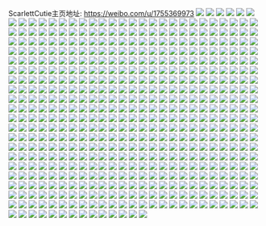 ScarlettCutie主页地址: https://weibo.com/u/1755369973 
![](https://wx4.sinaimg.cn/mw2000/68a0d1f5gy1h8tswapqd9j21f723g7wi.jpg) 
![](https://wx4.sinaimg.cn/mw2000/68a0d1f5gy1h8tsweglwfj21e125dx6p.jpg) 
![](https://wx4.sinaimg.cn/mw2000/68a0d1f5gy1h8s4f2o0dgj22c0340hdx.jpg) 
![](https://wx4.sinaimg.cn/mw2000/68a0d1f5gy1h8s4f6thtvj227p32d4qt.jpg) 
![](https://wx4.sinaimg.cn/mw2000/68a0d1f5gy1h8s4fcnmphj23402c07wi.jpg) 
![](https://wx4.sinaimg.cn/mw2000/68a0d1f5gy1h8s4f8ci3wj20wi1lmkij.jpg) 
![](https://wx4.sinaimg.cn/mw2000/68a0d1f5gy1h8s4festd4j23402c0npe.jpg) 
![](https://wx4.sinaimg.cn/mw2000/68a0d1f5gy1h8s4fbewj1j226g2ykx6q.jpg) 
![](https://wx4.sinaimg.cn/mw2000/68a0d1f5gy1h8s4fhodqxj21sc2ds7wi.jpg) 
![](https://wx4.sinaimg.cn/mw2000/68a0d1f5gy1h8s4fkcamgj21sc2ds4qq.jpg) 
![](https://wx4.sinaimg.cn/mw2000/68a0d1f5gy1h8s4euzj6nj21sc2ds1ky.jpg) 
![](https://wx4.sinaimg.cn/mw2000/68a0d1f5gy1h8pxqlgy6wj22c0340x6r.jpg) 
![](https://wx4.sinaimg.cn/mw2000/68a0d1f5gy1h8pxqjezy0j22c0340qv7.jpg) 
![](https://wx4.sinaimg.cn/mw2000/68a0d1f5gy1h8mepfwpytj23402c04qq.jpg) 
![](https://wx4.sinaimg.cn/mw2000/68a0d1f5gy1h8mephg1xyj23402c0u0x.jpg) 
![](https://wx4.sinaimg.cn/mw2000/68a0d1f5gy1h8mepj44blj23402c0u0x.jpg) 
![](https://wx4.sinaimg.cn/mw2000/68a0d1f5gy1h8meplf7v9j23402c0npd.jpg) 
![](https://wx4.sinaimg.cn/mw2000/68a0d1f5gy1h8mepnby7qj23402c0b29.jpg) 
![](https://wx4.sinaimg.cn/mw2000/68a0d1f5gy1h8mepduo68j22c0340kjl.jpg) 
![](https://wx4.sinaimg.cn/mw2000/68a0d1f5gy1h8k43tv0w7j22c0340hdw.jpg) 
![](https://wx4.sinaimg.cn/mw2000/68a0d1f5gy1h8k43vy4oxj226q2poqv6.jpg) 
![](https://wx4.sinaimg.cn/mw2000/68a0d1f5gy1h8k440bhfyj22842yunpf.jpg) 
![](https://wx4.sinaimg.cn/mw2000/68a0d1f5gy1h8k442i7k2j22c0340e83.jpg) 
![](https://wx4.sinaimg.cn/mw2000/68a0d1f5gy1h8k444ey6fj22c0340kjn.jpg) 
![](https://wx4.sinaimg.cn/mw2000/68a0d1f5gy1h8k44a15uuj23402c0hdu.jpg) 
![](https://wx4.sinaimg.cn/mw2000/68a0d1f5gy1h8k43psaf7j21sc2dsx6q.jpg) 
![](https://wx4.sinaimg.cn/mw2000/68a0d1f5gy1h8k44deegvj21sc2dskjn.jpg) 
![](https://wx4.sinaimg.cn/mw2000/68a0d1f5gy1h8k44851pzj225i2vd4qr.jpg) 
![](https://wx4.sinaimg.cn/mw2000/68a0d1f5gy1h88839g4ooj22c0340qv6.jpg) 
![](https://wx4.sinaimg.cn/mw2000/68a0d1f5gy1h8883bog1nj22c03404qr.jpg) 
![](https://wx4.sinaimg.cn/mw2000/68a0d1f5gy1h8883e24z0j23402c0kjn.jpg) 
![](https://wx4.sinaimg.cn/mw2000/68a0d1f5gy1h8883flkr1j23402c0b2a.jpg) 
![](https://wx4.sinaimg.cn/mw2000/68a0d1f5gy1h88837i4flj22c03404qq.jpg) 
![](https://wx4.sinaimg.cn/mw2000/68a0d1f5gy1h8883hkxgyj23402c0npf.jpg) 
![](https://wx4.sinaimg.cn/mw2000/68a0d1f5gy1h8883j7khkj23402c0qv6.jpg) 
![](https://wx4.sinaimg.cn/mw2000/68a0d1f5gy1h8883l5j4wj23402c04qr.jpg) 
![](https://wx4.sinaimg.cn/mw2000/68a0d1f5gy1h8883nmlwvj23402c01kz.jpg) 
![](https://wx4.sinaimg.cn/mw2000/68a0d1f5gy1h87a964virj21hc0u0dpc.jpg) 
![](https://wx4.sinaimg.cn/mw2000/68a0d1f5gy1h83tym0fe9j229s31inpf.jpg) 
![](https://wx4.sinaimg.cn/mw2000/68a0d1f5gy1h83tyutminj228e2zwx6r.jpg) 
![](https://wx4.sinaimg.cn/mw2000/68a0d1f5gy1h83tz40amcj227m2y5hdv.jpg) 
![](https://wx4.sinaimg.cn/mw2000/68a0d1f5gy1h83tyoy72uj21sc2dskjm.jpg) 
![](https://wx4.sinaimg.cn/mw2000/68a0d1f5gy1h83tyrjmj2j21sc2ds7wi.jpg) 
![](https://wx4.sinaimg.cn/mw2000/68a0d1f5gy1h83tz52wikj23402c0b29.jpg) 
![](https://wx4.sinaimg.cn/mw2000/68a0d1f5gy1h83tz1e72bj21xa2ynhdv.jpg) 
![](https://wx4.sinaimg.cn/mw2000/68a0d1f5gy1h83tyypu8wj21xs2xe7wj.jpg) 
![](https://wx4.sinaimg.cn/mw2000/68a0d1f5gy1h83tzkog6nj22c0340b2b.jpg) 
![](https://wx4.sinaimg.cn/mw2000/68a0d1f5gy1h82s1zjjpij221r32o7wi.jpg) 
![](https://wx4.sinaimg.cn/mw2000/68a0d1f5gy1h82s230337j22c0340u0z.jpg) 
![](https://wx4.sinaimg.cn/mw2000/68a0d1f5gy1h82s1ux8ccj22c03591l0.jpg) 
![](https://wx4.sinaimg.cn/mw2000/68a0d1f5gy1h82s24qws6j22c0340kjn.jpg) 
![](https://wx4.sinaimg.cn/mw2000/68a0d1f5gy1h82s1qbwpwj21iq27y7wh.jpg) 
![](https://wx4.sinaimg.cn/mw2000/68a0d1f5gy1h82s1mn1daj22c03407wi.jpg) 
![](https://wx4.sinaimg.cn/mw2000/68a0d1f5gy1h82s1wiw7jj23402c0qv6.jpg) 
![](https://wx4.sinaimg.cn/mw2000/68a0d1f5gy1h82s1obgunj23402c0e83.jpg) 
![](https://wx4.sinaimg.cn/mw2000/68a0d1f5gy1h82s1lay0mj23402c04qr.jpg) 
![](https://wx4.sinaimg.cn/mw2000/68a0d1f5gy1h7wyxcpjx9j227i2ywb2b.jpg) 
![](https://wx4.sinaimg.cn/mw2000/68a0d1f5gy1h7wyx22zeuj227i2yw7wj.jpg) 
![](https://wx4.sinaimg.cn/mw2000/68a0d1f5gy1h7wyx9u37yj22c0340qv8.jpg) 
![](https://wx4.sinaimg.cn/mw2000/68a0d1f5gy1h7wyx5jxakj22c0340npf.jpg) 
![](https://wx4.sinaimg.cn/mw2000/68a0d1f5gy1h7q1muyfd3j22c0340qv7.jpg) 
![](https://wx4.sinaimg.cn/mw2000/68a0d1f5gy1h7q1myh4orj229j29jqv6.jpg) 
![](https://wx4.sinaimg.cn/mw2000/68a0d1f5gy1h7q1mzyrkmj229j29j7wj.jpg) 
![](https://wx4.sinaimg.cn/mw2000/68a0d1f5gy1h7q1mw2ludj229j29j4qq.jpg) 
![](https://wx4.sinaimg.cn/mw2000/68a0d1f5gy1h7q1mx46c5j229j29j4qq.jpg) 
![](https://wx4.sinaimg.cn/mw2000/68a0d1f5gy1h7q1mtic98j23402c0e82.jpg) 
![](https://wx4.sinaimg.cn/mw2000/68a0d1f5gy1h7mdz8958dj229c30ge83.jpg) 
![](https://wx4.sinaimg.cn/mw2000/68a0d1f5gy1h7mdz3pk6xj22c03401kz.jpg) 
![](https://wx4.sinaimg.cn/mw2000/68a0d1f5gy1h7mdz5s5o6j22c0340hdu.jpg) 
![](https://wx4.sinaimg.cn/mw2000/68a0d1f5gy1h7mdyzqeecj21sc2dsb2c.jpg) 
![](https://wx4.sinaimg.cn/mw2000/68a0d1f5gy1h7mdz2g6wzj21sc2dsb2a.jpg) 
![](https://wx4.sinaimg.cn/mw2000/68a0d1f5gy1h7mdyu0yaej227u2ygkjm.jpg) 
![](https://wx4.sinaimg.cn/mw2000/68a0d1f5gy1h7gf6p5pnoj20wi0cggm3.jpg) 
![](https://wx4.sinaimg.cn/mw2000/68a0d1f5gy1h7earvo8ouj23402c01l0.jpg) 
![](https://wx4.sinaimg.cn/mw2000/68a0d1f5gy1h7earxh4cej22c03401kz.jpg) 
![](https://wx4.sinaimg.cn/mw2000/68a0d1f5gy1h7earzte0nj21sc2ds4qr.jpg) 
![](https://wx4.sinaimg.cn/mw2000/68a0d1f5gy1h7eas21vm1j21sc2dskjm.jpg) 
![](https://wx4.sinaimg.cn/mw2000/68a0d1f5gy1h7eas33g2uj23402c0kjl.jpg) 
![](https://wx4.sinaimg.cn/mw2000/68a0d1f5gy1h7eartn4w4j21sc2ds7wi.jpg) 
![](https://wx4.sinaimg.cn/mw2000/68a0d1f5gy1h76zraftgjj22c0340u0y.jpg) 
![](https://wx4.sinaimg.cn/mw2000/68a0d1f5gy1h76zr0rz0uj22c03404qp.jpg) 
![](https://wx4.sinaimg.cn/mw2000/68a0d1f5gy1h76zr7mvo6j22bq33nqv7.jpg) 
![](https://wx4.sinaimg.cn/mw2000/68a0d1f5gy1h76zr46s3qj22bq33nnpf.jpg) 
![](https://wx4.sinaimg.cn/mw2000/68a0d1f5gy1h76zrbp69gj22c0340b2a.jpg) 
![](https://wx4.sinaimg.cn/mw2000/68a0d1f5gy1h76zqztv7zj22b232p7wj.jpg) 
![](https://wx4.sinaimg.cn/mw2000/68a0d1f5gy1h76zqwk6r8j22c03407ez.jpg) 
![](https://wx4.sinaimg.cn/mw2000/68a0d1f5gy1h76zrg0usaj23402c07wh.jpg) 
![](https://wx4.sinaimg.cn/mw2000/68a0d1f5gy1h76zrf2zc7j22c03404qs.jpg) 
![](https://wx4.sinaimg.cn/mw2000/68a0d1f5gy1h71526rgxkj20u00u0jt3.jpg) 
![](https://wx4.sinaimg.cn/mw2000/68a0d1f5gy1h6x2p7ql9sj22c0340npd.jpg) 
![](https://wx4.sinaimg.cn/mw2000/68a0d1f5gy1h6x2pcn402j22c03404qp.jpg) 
![](https://wx4.sinaimg.cn/mw2000/68a0d1f5gy1h6x2p6kgcqj22c0340kjn.jpg) 
![](https://wx4.sinaimg.cn/mw2000/68a0d1f5gy1h6x2pi80pkj23402c0x6r.jpg) 
![](https://wx4.sinaimg.cn/mw2000/68a0d1f5gy1h6x2pf8dh4j22662w84qq.jpg) 
![](https://wx4.sinaimg.cn/mw2000/68a0d1f5gy1h6x2pbhnooj23402c0hdw.jpg) 
![](https://wx4.sinaimg.cn/mw2000/68a0d1f5gy1h6x2p49kbnj22c0340b2b.jpg) 
![](https://wx4.sinaimg.cn/mw2000/68a0d1f5gy1h6x2pl3opdj23402c0x6q.jpg) 
![](https://wx4.sinaimg.cn/mw2000/68a0d1f5gy1h6x2pjdk48j22292r0qv5.jpg) 
![](https://wx4.sinaimg.cn/mw2000/68a0d1f5gy1h6vtwpj0ejj22c0340x6r.jpg) 
![](https://wx4.sinaimg.cn/mw2000/68a0d1f5gy1h6vtws19hyj23402c07wh.jpg) 
![](https://wx4.sinaimg.cn/mw2000/68a0d1f5gy1h6vtx2hki4j23402c0x6q.jpg) 
![](https://wx4.sinaimg.cn/mw2000/68a0d1f5gy1h6vtwxdh50j22c0340u0y.jpg) 
![](https://wx4.sinaimg.cn/mw2000/68a0d1f5gy1h6vtwuu8tpj22c034p7wj.jpg) 
![](https://wx4.sinaimg.cn/mw2000/68a0d1f5gy1h6vtwzwtcvj22c03401kz.jpg) 
![](https://wx4.sinaimg.cn/mw2000/68a0d1f5gy1h6vtwqzlz6j22c03404qp.jpg) 
![](https://wx4.sinaimg.cn/mw2000/68a0d1f5gy1h6vtx3vozuj23402c0hdu.jpg) 
![](https://wx4.sinaimg.cn/mw2000/68a0d1f5gy1h6vtx0uvmoj23402c0dyn.jpg) 
![](https://wx4.sinaimg.cn/mw2000/68a0d1f5gy1h6vknhju64j21hc0u0myp.jpg) 
![](https://wx4.sinaimg.cn/mw2000/68a0d1f5gy1h6vknhtjzdj21hc0u0qbj.jpg) 
![](https://wx4.sinaimg.cn/mw2000/68a0d1f5gy1h6tmh8l4z9j22c0340u0y.jpg) 
![](https://wx4.sinaimg.cn/mw2000/68a0d1f5gy1h6tmhctwjzj22c0340doi.jpg) 
![](https://wx4.sinaimg.cn/mw2000/68a0d1f5gy1h6tmharyn6j226c2yub2a.jpg) 
![](https://wx4.sinaimg.cn/mw2000/68a0d1f5gy1h6tmh5dzymj22c0340qv6.jpg) 
![](https://wx4.sinaimg.cn/mw2000/68a0d1f5gy1h6tmgzxlrwj23402c0b2b.jpg) 
![](https://wx4.sinaimg.cn/mw2000/68a0d1f5gy1h6tmh386rtj22c0340qv6.jpg) 
![](https://wx4.sinaimg.cn/mw2000/68a0d1f5gy1h6tmhdzykjj22c0340b29.jpg) 
![](https://wx4.sinaimg.cn/mw2000/68a0d1f5gy1h6tmhfk1zbj22c03404qq.jpg) 
![](https://wx4.sinaimg.cn/mw2000/68a0d1f5gy1h6tmk0mpbgj23402c0b2b.jpg) 
![](https://wx4.sinaimg.cn/mw2000/68a0d1f5gy1h6j9ms2y4ij20ku112jur.jpg) 
![](https://wx4.sinaimg.cn/mw2000/68a0d1f5gy1h6fg5h0cvkj20tu13uqa1.jpg) 
![](https://wx4.sinaimg.cn/mw2000/68a0d1f5gy1h6bljgw72zj20u00u040b.jpg) 
![](https://wx4.sinaimg.cn/mw2000/68a0d1f5gy1h6b202do4sj22793077wk.jpg) 
![](https://wx4.sinaimg.cn/mw2000/68a0d1f5gy1h6b2091ykyj228u2vmhdr.jpg) 
![](https://wx4.sinaimg.cn/mw2000/68a0d1f5gy1h6b20em604j2277315wqa.jpg) 
![](https://wx4.sinaimg.cn/mw2000/68a0d1f5gy1h6b1zw0arlj22c0340qv7.jpg) 
![](https://wx4.sinaimg.cn/mw2000/68a0d1f5gy1h6ap3uxf00j22c0340e83.jpg) 
![](https://wx4.sinaimg.cn/mw2000/68a0d1f5gy1h6ap475uw0j22c0340k4u.jpg) 
![](https://wx4.sinaimg.cn/mw2000/68a0d1f5gy1h6ap3pd6czj23402c0npf.jpg) 
![](https://wx4.sinaimg.cn/mw2000/68a0d1f5gy1h6ap3rlk1vj22af340e82.jpg) 
![](https://wx4.sinaimg.cn/mw2000/68a0d1f5gy1h6ap42h6fpj22c034046t.jpg) 
![](https://wx4.sinaimg.cn/mw2000/68a0d1f5gy1h6ap3lydz7j21ei11w1jh.jpg) 
![](https://wx4.sinaimg.cn/mw2000/68a0d1f5gy1h6ap44c5fcj21sc2dsaip.jpg) 
![](https://wx4.sinaimg.cn/mw2000/68a0d1f5gy1h6ap3yrthkj22c0340nnp.jpg) 
![](https://wx4.sinaimg.cn/mw2000/68a0d1f5gy1h6ap3kqza5j23402c0npe.jpg) 
![](https://wx4.sinaimg.cn/mw2000/68a0d1f5gy1h66gehj9w1j21hc0u046a.jpg) 
![](https://wx4.sinaimg.cn/mw2000/68a0d1f5gy1h65wvvov9lj22c03401kz.jpg) 
![](https://wx4.sinaimg.cn/mw2000/68a0d1f5gy1h631rymvl9j22452tiu0y.jpg) 
![](https://wx4.sinaimg.cn/mw2000/68a0d1f5gy1h631s2s4e1j224c2uzx6q.jpg) 
![](https://wx4.sinaimg.cn/mw2000/68a0d1f5gy1h631s54nmpj21sc2dsqv6.jpg) 
![](https://wx4.sinaimg.cn/mw2000/68a0d1f5gy1h631s8mhuvj22c0340npd.jpg) 
![](https://wx4.sinaimg.cn/mw2000/68a0d1f5gy1h631sbl3prj21yd2mkame.jpg) 
![](https://wx4.sinaimg.cn/mw2000/68a0d1f5gy1h631s6s2u9j23402c0b2b.jpg) 
![](https://wx4.sinaimg.cn/mw2000/68a0d1f5gy1h631s0hq4pj21hc0u07lj.jpg) 
![](https://wx4.sinaimg.cn/mw2000/68a0d1f5gy1h631rzkf1lj21hc0u0tjz.jpg) 
![](https://wx4.sinaimg.cn/mw2000/68a0d1f5gy1h631uedbg7j213u0tudhf.jpg) 
![](https://wx4.sinaimg.cn/mw2000/68a0d1f5gy1h605bb2kimj20u00qtgs8.jpg) 
![](https://wx4.sinaimg.cn/mw2000/68a0d1f5gy1h5yecw5jhhj22c0340npd.jpg) 
![](https://wx4.sinaimg.cn/mw2000/68a0d1f5gy1h5uuhmr98mj21sc2ds13j.jpg) 
![](https://wx4.sinaimg.cn/mw2000/68a0d1f5gy1h5uuhol81jj223w2uj1ky.jpg) 
![](https://wx4.sinaimg.cn/mw2000/68a0d1f5gy1h5uuhs952fj22c0340dwq.jpg) 
![](https://wx4.sinaimg.cn/mw2000/68a0d1f5gy1h5uuhj6peuj228z2v4qv7.jpg) 
![](https://wx4.sinaimg.cn/mw2000/68a0d1f5gy1h5uuhv2n07j22c03404qr.jpg) 
![](https://wx4.sinaimg.cn/mw2000/68a0d1f5gy1h5uuhx8z99j22c03404qq.jpg) 
![](https://wx4.sinaimg.cn/mw2000/68a0d1f5gy1h5uuxfo68tj22c03407wi.jpg) 
![](https://wx4.sinaimg.cn/mw2000/68a0d1f5gy1h5uuxqa39wj23402c0hdv.jpg) 
![](https://wx4.sinaimg.cn/mw2000/68a0d1f5gy1h5uuxinxkbj22c03401ky.jpg) 
![](https://wx4.sinaimg.cn/mw2000/68a0d1f5gy1h5tsrhxd3dj23402c0kjm.jpg) 
![](https://wx4.sinaimg.cn/mw2000/68a0d1f5gy1h5tsr4pyd8j21b61xm0xy.jpg) 
![](https://wx4.sinaimg.cn/mw2000/68a0d1f5gy1h5tsr604m2j21f020fu07.jpg) 
![](https://wx4.sinaimg.cn/mw2000/68a0d1f5gy1h5tsrfrcv2j21sc2dsajd.jpg) 
![](https://wx4.sinaimg.cn/mw2000/68a0d1f5gy1h5tsr8fiyqj22c0340x6q.jpg) 
![](https://wx4.sinaimg.cn/mw2000/68a0d1f5gy1h5tsrcsmylj21sc2dsb2a.jpg) 
![](https://wx4.sinaimg.cn/mw2000/68a0d1f5gy1h5sk1o1wv4j21hc0u0tgi.jpg) 
![](https://wx4.sinaimg.cn/mw2000/68a0d1f5gy1h5sk1nmqctj21pc0yie6g.jpg) 
![](https://wx4.sinaimg.cn/mw2000/68a0d1f5gy1h5qan6edkyj23402c0hdt.jpg) 
![](https://wx4.sinaimg.cn/mw2000/68a0d1f5gy1h5qan7npcdj22c0340ni7.jpg) 
![](https://wx4.sinaimg.cn/mw2000/68a0d1f5gy1h5qan8fy0oj20u01hcnjn.jpg) 
![](https://wx4.sinaimg.cn/mw2000/68a0d1f5gy1h5qan9fncjj23402c01ky.jpg) 
![](https://wx4.sinaimg.cn/mw2000/68a0d1f5gy1h5qan4wmsaj22c03401l0.jpg) 
![](https://wx4.sinaimg.cn/mw2000/68a0d1f5gy1h5qan9yso4j20p60ontfo.jpg) 
![](https://wx4.sinaimg.cn/mw2000/68a0d1f5gy1h5puf6nrd6j21hc0u00y6.jpg) 
![](https://wx4.sinaimg.cn/mw2000/68a0d1f5gy1h5p6bw4gwsj21hc0u0dol.jpg) 
![](https://wx4.sinaimg.cn/mw2000/68a0d1f5gy1h5epay8by1j23402c0x6q.jpg) 
![](https://wx4.sinaimg.cn/mw2000/68a0d1f5gy1h5epag433cj22c03404qt.jpg) 
![](https://wx4.sinaimg.cn/mw2000/68a0d1f5gy1h5epak71taj22c0340qv8.jpg) 
![](https://wx4.sinaimg.cn/mw2000/68a0d1f5gy1h5epan5wtdj21up2gze82.jpg) 
![](https://wx4.sinaimg.cn/mw2000/68a0d1f5gy1h5epaaftfcj223l2ss4qt.jpg) 
![](https://wx4.sinaimg.cn/mw2000/68a0d1f5gy1h5epb0yu72j23402c0e82.jpg) 
![](https://wx4.sinaimg.cn/mw2000/68a0d1f5gy1h5epavykkaj23402c07wi.jpg) 
![](https://wx4.sinaimg.cn/mw2000/68a0d1f5gy1h5epaq7p5zj22862ywnpf.jpg) 
![](https://wx4.sinaimg.cn/mw2000/68a0d1f5gy1h5epau6f4zj22c0340x6r.jpg) 
![](https://wx4.sinaimg.cn/mw2000/68a0d1f5gy1h4qkl4j7sjj22c02ub7wk.jpg) 
![](https://wx4.sinaimg.cn/mw2000/68a0d1f5gy1h4qkl840p0j23402c0b2c.jpg) 
![](https://wx4.sinaimg.cn/mw2000/68a0d1f5gy1h4qkl0k3h6j22c0340u0y.jpg) 
![](https://wx4.sinaimg.cn/mw2000/68a0d1f5gy1h4qkl9xrguj22c0340kjn.jpg) 
![](https://wx4.sinaimg.cn/mw2000/68a0d1f5gy1h4qklbisnuj23402c0hdt.jpg) 
![](https://wx4.sinaimg.cn/mw2000/68a0d1f5gy1h4qklj5blij22c03401kz.jpg) 
![](https://wx4.sinaimg.cn/mw2000/68a0d1f5gy1h4qkkwpljhj222g2ry1l0.jpg) 
![](https://wx4.sinaimg.cn/mw2000/68a0d1f5gy1h4qklet8elj22c0340kjn.jpg) 
![](https://wx4.sinaimg.cn/mw2000/68a0d1f5gy1h4qklh5b96j227k2vtu0z.jpg) 
![](https://wx4.sinaimg.cn/mw2000/68a0d1f5gy1h4h89tven6j23402c07wh.jpg) 
![](https://wx4.sinaimg.cn/mw2000/68a0d1f5gy1h4h89vsj1yj22c03407wh.jpg) 
![](https://wx4.sinaimg.cn/mw2000/68a0d1f5gy1h4h89sjrvdj23402c07wh.jpg) 
![](https://wx4.sinaimg.cn/mw2000/68a0d1f5gy1h4h8ao55qrj21w02iou0x.jpg) 
![](https://wx4.sinaimg.cn/mw2000/68a0d1f5gy1h4h8asr9f7j21q92adb29.jpg) 
![](https://wx4.sinaimg.cn/mw2000/68a0d1f5gy1h4h8amzrm2j21w02ionpd.jpg) 
![](https://wx4.sinaimg.cn/mw2000/68a0d1f5gy1h4h8apudurj21pi2aokjl.jpg) 
![](https://wx4.sinaimg.cn/mw2000/68a0d1f5gy1h4h8au7ox1j22c0340npd.jpg) 
![](https://wx4.sinaimg.cn/mw2000/68a0d1f5gy1h4h8aryqawj21w02iohdu.jpg) 
![](https://wx4.sinaimg.cn/mw2000/68a0d1f5gy1h4147o6jy0j21qm2a94qq.jpg) 
![](https://wx4.sinaimg.cn/mw2000/68a0d1f5gy1h4147j5r7mj21w02io1kz.jpg) 
![](https://wx4.sinaimg.cn/mw2000/68a0d1f5gy1h4147hei9tj21w02iokjm.jpg) 
![](https://wx4.sinaimg.cn/mw2000/68a0d1f5gy1h4147k6q27j21w02fs7wi.jpg) 
![](https://wx4.sinaimg.cn/mw2000/68a0d1f5gy1h4147l8uugj21uv2dq1ky.jpg) 
![](https://wx4.sinaimg.cn/mw2000/68a0d1f5gy1h4147m22z2j21w02iou0x.jpg) 
![](https://wx4.sinaimg.cn/mw2000/68a0d1f5gy1h4147qsx4hj22c0340b2b.jpg) 
![](https://wx4.sinaimg.cn/mw2000/68a0d1f5gy1h4147p5e8fj22my1z7x6p.jpg) 
![](https://wx4.sinaimg.cn/mw2000/68a0d1f5gy1h4147n18n0j23402c0x6p.jpg) 
![](https://wx4.sinaimg.cn/mw2000/68a0d1f5gy1h3ltbgewm7j23402c04nu.jpg) 
![](https://wx4.sinaimg.cn/mw2000/68a0d1f5gy1h3ltbhju7tj23402c0hdt.jpg) 
![](https://wx4.sinaimg.cn/mw2000/68a0d1f5gy1h3ltbp8uxuj22io1w04qq.jpg) 
![](https://wx4.sinaimg.cn/mw2000/68a0d1f5gy1h3ltbf1qdcj21w02io4qp.jpg) 
![](https://wx4.sinaimg.cn/mw2000/68a0d1f5gy1h3ltbidvkvj21w02io7wh.jpg) 
![](https://wx4.sinaimg.cn/mw2000/68a0d1f5gy1h3ltbjnb11j21vs2ienpe.jpg) 
![](https://wx4.sinaimg.cn/mw2000/68a0d1f5gy1h3ltbnhzjuj23402c0qv5.jpg) 
![](https://wx4.sinaimg.cn/mw2000/68a0d1f5gy1h3ltbkvbemj21w02iohdt.jpg) 
![](https://wx4.sinaimg.cn/mw2000/68a0d1f5gy1h3ltbm7xkvj23402c0e82.jpg) 
![](https://wx4.sinaimg.cn/mw2000/68a0d1f5gy1h3ihzd65yxj23402c0hdt.jpg) 
![](https://wx4.sinaimg.cn/mw2000/68a0d1f5gy1h3ihzefctbj23402c04nu.jpg) 
![](https://wx4.sinaimg.cn/mw2000/68a0d1f5gy1h3ihzfxe9nj23402c01kx.jpg) 
![](https://wx4.sinaimg.cn/mw2000/68a0d1f5gy1h3ihzhk0qoj22c0340qv5.jpg) 
![](https://wx4.sinaimg.cn/mw2000/68a0d1f5gy1h3g8ljfwlsj22c03404qr.jpg) 
![](https://wx4.sinaimg.cn/mw2000/68a0d1f5gy1h3g8lgtjx4j23402c01l0.jpg) 
![](https://wx4.sinaimg.cn/mw2000/68a0d1f5gy1h3g8lmk2fej22c0340e83.jpg) 
![](https://wx4.sinaimg.cn/mw2000/68a0d1f5gy1h3g8lodedoj23402c04qr.jpg) 
![](https://wx4.sinaimg.cn/mw2000/68a0d1f5gy1h3f2tkxlkwj20ku0xfn25.jpg) 
![](https://wx4.sinaimg.cn/mw2000/68a0d1f5gy1h3f2tknbpej20u01hc48z.jpg) 
![](https://wx4.sinaimg.cn/mw2000/68a0d1f5gy1h399g63e8oj20zk0f6myd.jpg) 
![](https://wx4.sinaimg.cn/mw2000/68a0d1f5gy1h399g6gr9ej20zk0f6dh1.jpg) 
![](https://wx4.sinaimg.cn/mw2000/68a0d1f5gy1h2zq4awmrnj21sc2ds4qq.jpg) 
![](https://wx4.sinaimg.cn/mw2000/68a0d1f5gy1h2zq4d1po2j20u00zagse.jpg) 
![](https://wx4.sinaimg.cn/mw2000/68a0d1f5gy1h2zq4ip0n4j21r92db1ky.jpg) 
![](https://wx4.sinaimg.cn/mw2000/68a0d1f5gy1h2yxsgggjuj23402c0u0x.jpg) 
![](https://wx4.sinaimg.cn/mw2000/68a0d1f5gy1h2yxshlev4j22c0340x38.jpg) 
![](https://wx4.sinaimg.cn/mw2000/68a0d1f5gy1h2yxse0fkkj23402c0kjl.jpg) 
![](https://wx4.sinaimg.cn/mw2000/68a0d1f5gy1h2trbimtynj22c03404qp.jpg) 
![](https://wx4.sinaimg.cn/mw2000/68a0d1f5gy1h2trbg274vj23402c01ky.jpg) 
![](https://wx4.sinaimg.cn/mw2000/68a0d1f5gy1h2trbmkoclj23402c0u0x.jpg) 
![](https://wx4.sinaimg.cn/mw2000/68a0d1f5gy1h2trbqhrgaj23402c0qv5.jpg) 
![](https://wx4.sinaimg.cn/mw2000/68a0d1f5gy1h2trbunre4j23402c0kjl.jpg) 
![](https://wx4.sinaimg.cn/mw2000/68a0d1f5gy1h2trb3k2rjj23402c0npd.jpg) 
![](https://wx4.sinaimg.cn/mw2000/68a0d1f5gy1h2trc5u16wj21w02iox6p.jpg) 
![](https://wx4.sinaimg.cn/mw2000/68a0d1f5gy1h2trcnfu1pj21w02io1ky.jpg) 
![](https://wx4.sinaimg.cn/mw2000/68a0d1f5gy1h2trcqokb5j23402c0hdt.jpg) 
![](https://wx4.sinaimg.cn/mw2000/68a0d1f5gy1h2hbth3du9j21w02io7wi.jpg) 
![](https://wx4.sinaimg.cn/mw2000/68a0d1f5gy1h2hbtips8ej21sc2dsqv6.jpg) 
![](https://wx4.sinaimg.cn/mw2000/68a0d1f5gy1h2hbtg5jkwj21ex1vwu0x.jpg) 
![](https://wx4.sinaimg.cn/mw2000/68a0d1f5gy1h2hbtl24iwj21f02ionpe.jpg) 
![](https://wx4.sinaimg.cn/mw2000/68a0d1f5gy1h2hbtjvr0cj21sc2ds4qq.jpg) 
![](https://wx4.sinaimg.cn/mw2000/68a0d1f5gy1h2hbtm6957j21w02io1ky.jpg) 
![](https://wx4.sinaimg.cn/mw2000/68a0d1f5gy1h2cgpof87sj20u01404qp.jpg) 
![](https://wx4.sinaimg.cn/mw2000/68a0d1f5gy1h2cgq1q34pj20mi0u046v.jpg) 
![](https://wx4.sinaimg.cn/mw2000/68a0d1f5gy1h25izvvhn7j22eo1y34qq.jpg) 
![](https://wx4.sinaimg.cn/mw2000/68a0d1f5gy1h24w89vcl7j23402c0qv6.jpg) 
![](https://wx4.sinaimg.cn/mw2000/68a0d1f5gy1h1xv506i40j20tz0miais.jpg) 
![](https://wx4.sinaimg.cn/mw2000/68a0d1f5gy1h1wnou9e74j21w02io4qq.jpg) 
![](https://wx4.sinaimg.cn/mw2000/68a0d1f5gy1h1wnosglpsj21w02ioqv5.jpg) 
![](https://wx4.sinaimg.cn/mw2000/68a0d1f5gy1h1wnomhggij21w02iekjm.jpg) 
![](https://wx4.sinaimg.cn/mw2000/68a0d1f5gy1h1wnooncstj21sc2ds7wj.jpg) 
![](https://wx4.sinaimg.cn/mw2000/68a0d1f5gy1h1wnoqu14rj21sc2dsb2b.jpg) 
![](https://wx4.sinaimg.cn/mw2000/68a0d1f5gy1h1wnp3pcnaj20mi0u0gth.jpg) 
![](https://wx4.sinaimg.cn/mw2000/68a0d1f5gy1h1wnozvdlqj21sc2ds1kz.jpg) 
![](https://wx4.sinaimg.cn/mw2000/68a0d1f5gy1h1wnoj5vy2j21sc2dshdu.jpg) 
![](https://wx4.sinaimg.cn/mw2000/68a0d1f5gy1h1wnp221olj21w02ioe81.jpg) 
![](https://wx4.sinaimg.cn/mw2000/68a0d1f5gy1h1lw2rjry4j21w02iokjl.jpg) 
![](https://wx4.sinaimg.cn/mw2000/68a0d1f5gy1h1lw2ulsebj21w02iou0x.jpg) 
![](https://wx4.sinaimg.cn/mw2000/68a0d1f5gy1h1lw37ajg7j21w02ionpd.jpg) 
![](https://wx4.sinaimg.cn/mw2000/68a0d1f5gy1h1lw324918j22io1w0qv6.jpg) 
![](https://wx4.sinaimg.cn/mw2000/68a0d1f5gy1h1lw2wk9m3j21w02iob2a.jpg) 
![](https://wx4.sinaimg.cn/mw2000/68a0d1f5gy1h1lw35hsy9j22io1w0x6r.jpg) 
![](https://wx4.sinaimg.cn/mw2000/68a0d1f5gy1h1lw3oqhs6j20u0140k6h.jpg) 
![](https://wx4.sinaimg.cn/mw2000/68a0d1f5gy1h1lw7e7x0kj21w02iokjm.jpg) 
![](https://wx4.sinaimg.cn/mw2000/68a0d1f5gy1h1lw8wpa54j20w616wasn.jpg) 
![](https://wx4.sinaimg.cn/mw2000/68a0d1f5gy1h12nd8zeq3j20tz0nu46p.jpg) 
![](https://wx4.sinaimg.cn/mw2000/68a0d1f5gy1h0xxw9c6h4j21hc0min0p.jpg) 
![](https://wx4.sinaimg.cn/mw2000/68a0d1f5gy1h0scqr9zsnj20ku112jt6.jpg) 
![](https://wx4.sinaimg.cn/mw2000/68a0d1f5gy1gzvzpym6tbj20ku112mz1.jpg) 
![](https://wx4.sinaimg.cn/mw2000/68a0d1f5gy1gzlksghk05j20ku112dhv.jpg) 
![](https://wx4.sinaimg.cn/mw2000/68a0d1f5gy1gzfnv3c1qcj22c0340qv7.jpg) 
![](https://wx4.sinaimg.cn/mw2000/68a0d1f5gy1gzfnv4ulijj21w02iob2b.jpg) 
![](https://wx4.sinaimg.cn/mw2000/68a0d1f5gy1gzcagi83ogj21w02iox6r.jpg) 
![](https://wx4.sinaimg.cn/mw2000/68a0d1f5gy1gyy1di6bgmj21va2iokjn.jpg) 
![](https://wx4.sinaimg.cn/mw2000/68a0d1f5gy1gyy1djb1fuj21su2inx6q.jpg) 
![](https://wx4.sinaimg.cn/mw2000/68a0d1f5gy1gyy1dkh58rj21tn2ioe83.jpg) 
![](https://wx4.sinaimg.cn/mw2000/68a0d1f5gy1gyy1dli6wej21w02io4qq.jpg) 
![](https://wx4.sinaimg.cn/mw2000/68a0d1f5gy1gyy1dm952uj21w02iox6p.jpg) 
![](https://wx4.sinaimg.cn/mw2000/68a0d1f5gy1gyy1dnbvi6j21w02io4qr.jpg) 
![](https://wx4.sinaimg.cn/mw2000/68a0d1f5gy1gyy1dojmlkj21w02jm1kz.jpg) 
![](https://wx4.sinaimg.cn/mw2000/68a0d1f5gy1gyy1dq5t0tj21ts2jzhdt.jpg) 
![](https://wx4.sinaimg.cn/mw2000/68a0d1f5gy1gyy1dpi7rlj21ui2iob2a.jpg) 
![](https://wx4.sinaimg.cn/mw2000/68a0d1f5gy1gyw0l25mdkj22io1w0u0y.jpg) 
![](https://wx4.sinaimg.cn/mw2000/68a0d1f5gy1gym8p4xba1j21sc1schdt.jpg) 
![](https://wx4.sinaimg.cn/mw2000/68a0d1f5gy1gygz2wvrqpj213u0tudmb.jpg) 
![](https://wx4.sinaimg.cn/mw2000/68a0d1f5gy1gygyzc7dz3j20u0140tib.jpg) 
![](https://wx4.sinaimg.cn/mw2000/68a0d1f5gy1gygyzcjt41j21400u0wjg.jpg) 
![](https://wx4.sinaimg.cn/mw2000/68a0d1f5gy1gygz1svkigj20u0140qai.jpg) 
![](https://wx4.sinaimg.cn/mw2000/68a0d1f5gy1gygz2gzx2tj20hh0rjdjb.jpg) 
![](https://wx4.sinaimg.cn/mw2000/68a0d1f5gy1gygz2x6f75j20k90sbdj1.jpg) 
![](https://wx4.sinaimg.cn/mw2000/68a0d1f5gy1gy4y0plmv0j22io1w0b2b.jpg) 
![](https://wx4.sinaimg.cn/mw2000/68a0d1f5gy1gy4dfx21oej20u0140dns.jpg) 
![](https://wx4.sinaimg.cn/mw2000/68a0d1f5gy1gy4dh9cytij20u0141q9v.jpg) 
![](https://wx4.sinaimg.cn/mw2000/68a0d1f5gy1gy3vyi3gdrj20mi0u0n4v.jpg) 
![](https://wx4.sinaimg.cn/mw2000/68a0d1f5gy1gxznjit7srj21s82e7qv6.jpg) 
![](https://wx4.sinaimg.cn/mw2000/68a0d1f5gy1gxznjjpookj21w02iokjm.jpg) 
![](https://wx4.sinaimg.cn/mw2000/68a0d1f5gy1gxznjkh5xsj21sc2dsu0x.jpg) 
![](https://wx4.sinaimg.cn/mw2000/68a0d1f5gy1gxznjhsporj22io1w0kjm.jpg) 
![](https://wx4.sinaimg.cn/mw2000/68a0d1f5gy1gxznjlepctj22io1w0npe.jpg) 
![](https://wx4.sinaimg.cn/mw2000/68a0d1f5gy1gxznjn3pujj22io1w01kz.jpg) 
![](https://wx4.sinaimg.cn/mw2000/68a0d1f5gy1gxznmpgqa0j23402c0qv6.jpg) 
![](https://wx4.sinaimg.cn/mw2000/68a0d1f5gy1gxznmnvhbnj21sc2dsu0x.jpg) 
![](https://wx4.sinaimg.cn/mw2000/68a0d1f5gy1gxznmohqjyj21w02iotzu.jpg) 
![](https://wx4.sinaimg.cn/mw2000/68a0d1f5gy1gxylqtclnsj22tc240e83.jpg) 
![](https://wx4.sinaimg.cn/mw2000/68a0d1f5gy1gxylqvj7lvj22tc240x6r.jpg) 
![](https://wx4.sinaimg.cn/mw2000/68a0d1f5gy1gxylqw0116j218w0u0ndx.jpg) 
![](https://wx4.sinaimg.cn/mw2000/68a0d1f5gy1gxylqxarb2j21w02io1kz.jpg) 
![](https://wx4.sinaimg.cn/mw2000/68a0d1f5gy1gxylqzjuvgj21w02iox6q.jpg) 
![](https://wx4.sinaimg.cn/mw2000/68a0d1f5gy1gxylr21jb7j21w02iob2a.jpg) 
![](https://wx4.sinaimg.cn/mw2000/68a0d1f5gy1gxylr2tu84j23401v7e81.jpg) 
![](https://wx4.sinaimg.cn/mw2000/68a0d1f5gy1gxylqs3ah9j22io1w0u0x.jpg) 
![](https://wx4.sinaimg.cn/mw2000/68a0d1f5gy1gxylr143mjj21w02ioe81.jpg) 
![](https://wx4.sinaimg.cn/mw2000/68a0d1f5gy1gxrk5j2dsqj20hs0nlq63.jpg) 
![](https://wx4.sinaimg.cn/mw2000/68a0d1f5gy1gxr7dfq627j20zk0k0wjt.jpg) 
![](https://wx4.sinaimg.cn/mw2000/68a0d1f5gy1gxr7dg1pcij20zk0k0wj7.jpg) 
![](https://wx4.sinaimg.cn/mw2000/68a0d1f5gy1gxr7dgbgjyj20zk0k0433.jpg) 
![](https://wx4.sinaimg.cn/mw2000/68a0d1f5gy1gxr7degx51j21w02iokjl.jpg) 
![](https://wx4.sinaimg.cn/mw2000/68a0d1f5gy1gxr7dh9oj4j21sc2ds7wi.jpg) 
![](https://wx4.sinaimg.cn/mw2000/68a0d1f5gy1gxr7di8cogj22io1w04qq.jpg) 
![](https://wx4.sinaimg.cn/mw2000/68a0d1f5gy1gxr7diyfjaj21w029nb2a.jpg) 
![](https://wx4.sinaimg.cn/mw2000/68a0d1f5gy1gxr7djuuy8j21w02ioe82.jpg) 
![](https://wx4.sinaimg.cn/mw2000/68a0d1f5gy1gxlvf659cwj22do1w04qq.jpg) 
![](https://wx4.sinaimg.cn/mw2000/68a0d1f5gy1gxdsgtmapkj20z70ju134.jpg) 
![](https://wx4.sinaimg.cn/mw2000/68a0d1f5gy1gx80vzqss3j21yc0wikcg.jpg) 
![](https://wx4.sinaimg.cn/mw2000/68a0d1f5gy1gwtptgcycbj20mi0mi48w.jpg) 
![](https://wx4.sinaimg.cn/mw2000/68a0d1f5gy1gwsfi54o64j21w02ioe82.jpg) 
![](https://wx4.sinaimg.cn/mw2000/68a0d1f5gy1gwsfi75hecj21w02ioe81.jpg) 
![](https://wx4.sinaimg.cn/mw2000/68a0d1f5gy1gwru90aal8j21w02ionpe.jpg) 
![](https://wx4.sinaimg.cn/mw2000/68a0d1f5gy1gwru92jf2cj21sc2ds4qq.jpg) 
![](https://wx4.sinaimg.cn/mw2000/68a0d1f5gy1gwod21dphgj21su2eg1ky.jpg) 
![](https://wx4.sinaimg.cn/mw2000/68a0d1f5gy1gwod233pp3j22c0340u0y.jpg) 
![](https://wx4.sinaimg.cn/mw2000/68a0d1f5gy1gwod2454vxj21w02io7wi.jpg) 
![](https://wx4.sinaimg.cn/mw2000/68a0d1f5gy1gwod25g8erj21w02io4qr.jpg) 
![](https://wx4.sinaimg.cn/mw2000/68a0d1f5gy1gwod20aal5j21w02io7wj.jpg) 
![](https://wx4.sinaimg.cn/mw2000/68a0d1f5gy1gwod279p58j21w02io4qr.jpg) 
![](https://wx4.sinaimg.cn/mw2000/68a0d1f5gy1gwod28a0rmj21w02io4qq.jpg) 
![](https://wx4.sinaimg.cn/mw2000/68a0d1f5gy1gwod291yqhj21w02ioqv5.jpg) 
![](https://wx4.sinaimg.cn/mw2000/68a0d1f5gy1gwod29v7epj21w02ioqv5.jpg) 
![](https://wx4.sinaimg.cn/mw2000/68a0d1f5gy1gwoczogbgtj21w02ioqv6.jpg) 
![](https://wx4.sinaimg.cn/mw2000/68a0d1f5gy1gwoczp8ho5j21og2iphdt.jpg) 
![](https://wx4.sinaimg.cn/mw2000/68a0d1f5gy1gwoczqko8hj22io2ioqv7.jpg) 
![](https://wx4.sinaimg.cn/mw2000/68a0d1f5gy1gwoczrgsunj228x1qhdun.jpg) 
![](https://wx4.sinaimg.cn/mw2000/68a0d1f5gy1gwoczshdyvj22io1w01ky.jpg) 
![](https://wx4.sinaimg.cn/mw2000/68a0d1f5gy1gwocztejk8j21v82ioe81.jpg) 
![](https://wx4.sinaimg.cn/mw2000/68a0d1f5gy1gwoczutl8bj21w02iob29.jpg) 
![](https://wx4.sinaimg.cn/mw2000/68a0d1f5gy1gwoczwa9fxj21w02ionpf.jpg) 
![](https://wx4.sinaimg.cn/mw2000/68a0d1f5gy1gwoczx08d5j21w02iob29.jpg) 
![](https://wx4.sinaimg.cn/mw2000/68a0d1f5gy1gwktoac30kj20wi1450wx.jpg) 
![](https://wx4.sinaimg.cn/mw2000/68a0d1f5gy1gwd8tqt6b3j20mi0u0jy9.jpg) 
![](https://wx4.sinaimg.cn/mw2000/68a0d1f5gy1gwd8w42s32j20ku11241x.jpg) 
![](https://wx4.sinaimg.cn/mw2000/68a0d1f5gy1gw7lkecuqjj21qw2bvkjl.jpg) 
![](https://wx4.sinaimg.cn/mw2000/68a0d1f5gy1gw7lkgsk3mj21sc2dshdu.jpg) 
![](https://wx4.sinaimg.cn/mw2000/68a0d1f5gy1gw7lka8ll5j21w02iob2a.jpg) 
![](https://wx4.sinaimg.cn/mw2000/68a0d1f5gy1gw7lkcgf6pj21tv2iob2a.jpg) 
![](https://wx4.sinaimg.cn/mw2000/68a0d1f5gy1gw7lkhlekaj20wi1ycwg9.jpg) 
![](https://wx4.sinaimg.cn/mw2000/68a0d1f5gy1gw7lklinsnj215o2ethdt.jpg) 
![](https://wx4.sinaimg.cn/mw2000/68a0d1f5gy1gw7lkjmduij22io1vy1ky.jpg) 
![](https://wx4.sinaimg.cn/mw2000/68a0d1f5gy1gw7lkpcz6rj20wi16xqg5.jpg) 
![](https://wx4.sinaimg.cn/mw2000/68a0d1f5gy1gw7lknps24j21w02im7wi.jpg) 
![](https://wx4.sinaimg.cn/mw2000/68a0d1f5gy1gw0ou23vuej20mi0nugqu.jpg) 
![](https://wx4.sinaimg.cn/mw2000/68a0d1f5gy1gvyv49r2huj20si0qlaea.jpg) 
![](https://wx4.sinaimg.cn/mw2000/68a0d1f5gy1gvvh30g6kfj20ku1120ur.jpg) 
![](https://wx4.sinaimg.cn/mw2000/001UNlUVgy1gvqufnw2h1j60ku112jtu02.jpg) 
![](https://wx4.sinaimg.cn/mw2000/001UNlUVgy1gvo3cm308pj61w02ionpd02.jpg) 
![](https://wx4.sinaimg.cn/mw2000/001UNlUVgy1gvao88dydfj62c0340hdu02.jpg) 
![](https://wx4.sinaimg.cn/mw2000/001UNlUVgy1gvao89n780j62c0340qv602.jpg) 
![](https://wx4.sinaimg.cn/mw2000/001UNlUVgy1gv9ias5p8xj60ku112jte02.jpg) 
![](https://wx4.sinaimg.cn/mw2000/001UNlUVgy1gv5zl7clqmj62c0340u0y02.jpg) 
![](https://wx4.sinaimg.cn/mw2000/001UNlUVgy1gv5zl8ov8kj62c03404qr02.jpg) 
![](https://wx4.sinaimg.cn/mw2000/001UNlUVgy1gv3jngr6fqj60ku11240f02.jpg) 
![](https://wx4.sinaimg.cn/mw2000/001UNlUVgy1gv175dt565j62c0340hdv02.jpg) 
![](https://wx4.sinaimg.cn/mw2000/001UNlUVgy1gv174cek3uj60u0140aik02.jpg) 
![](https://wx4.sinaimg.cn/mw2000/001UNlUVgy1gv1747e6k8j60u014046w02.jpg) 
![](https://wx4.sinaimg.cn/mw2000/001UNlUVgy1gv174bs6kdj60u0140kdt02.jpg) 
![](https://wx4.sinaimg.cn/mw2000/001UNlUVgy1gv175inadij627y2ylb2c02.jpg) 
![](https://wx4.sinaimg.cn/mw2000/001UNlUVgy1gv175q20gdj627s2yehdw02.jpg) 
![](https://wx4.sinaimg.cn/mw2000/001UNlUVgy1gv178qgpgtj62c0340qv902.jpg) 
![](https://wx4.sinaimg.cn/mw2000/001UNlUVgy1gv174di8l1j60u0140n9g02.jpg) 
![](https://wx4.sinaimg.cn/mw2000/001UNlUVgy1gv1749a6sfj60u0140wrj02.jpg) 
![](https://wx4.sinaimg.cn/mw2000/001UNlUVgy1guz1ebj1t3j622s2rqx6p02.jpg) 
![](https://wx4.sinaimg.cn/mw2000/001UNlUVgy1guz1edfwzfj61zs2nqnpd02.jpg) 
![](https://wx4.sinaimg.cn/mw2000/001UNlUVgy1guz1eg61xnj62332s4u0x02.jpg) 
![](https://wx4.sinaimg.cn/mw2000/001UNlUVgy1guz1eira7pj62c0340e8202.jpg) 
![](https://wx4.sinaimg.cn/mw2000/001UNlUVgy1guz1elcntkj62c0340b2a02.jpg) 
![](https://wx4.sinaimg.cn/mw2000/001UNlUVgy1guz1enwanjj62c0340b2a02.jpg) 
![](https://wx4.sinaimg.cn/mw2000/001UNlUVgy1guz1ep8yvcj627c2xtu0x02.jpg) 
![](https://wx4.sinaimg.cn/mw2000/001UNlUVgy1guz1er8u22j627k2y31ky02.jpg) 
![](https://wx4.sinaimg.cn/mw2000/001UNlUVgy1guz1euuowwj62c0340qv602.jpg) 
![](https://wx4.sinaimg.cn/mw2000/001UNlUVgy1guz1eyk2h5j624s2udb2a02.jpg) 
![](https://wx4.sinaimg.cn/mw2000/001UNlUVgy1guz1e91xqqj624a2tpb2a02.jpg) 
![](https://wx4.sinaimg.cn/mw2000/001UNlUVgy1guz1fazy4pj625u2vse8202.jpg) 
![](https://wx4.sinaimg.cn/mw2000/001UNlUVgy1guz1f1k57sj62c0340kjn02.jpg) 
![](https://wx4.sinaimg.cn/mw2000/001UNlUVgy1guz1f3w88jj62c0340hdv02.jpg) 
![](https://wx4.sinaimg.cn/mw2000/001UNlUVgy1guz1f6a28aj62c0340kjn02.jpg) 
![](https://wx4.sinaimg.cn/mw2000/001UNlUVgy1guz1f98tr8j62c0340hdv02.jpg) 
![](https://wx4.sinaimg.cn/mw2000/001UNlUVgy1guz1feds8kj62c03407wk02.jpg) 
![](https://wx4.sinaimg.cn/mw2000/001UNlUVgy1guz1fhufe5j62c0340x6s02.jpg) 
![](https://wx4.sinaimg.cn/mw2000/001UNlUVgy1gupnzh4m1sj60zk0k042e02.jpg) 
![](https://wx4.sinaimg.cn/mw2000/001UNlUVgy1gunh7lp5kzj60mi0u0djy02.jpg) 
![](https://wx4.sinaimg.cn/mw2000/001UNlUVgy1gue8qkocy9j60u01404an02.jpg) 
![](https://wx4.sinaimg.cn/mw2000/001UNlUVgy1gue8ql1reuj60u0140k4w02.jpg) 
![](https://wx4.sinaimg.cn/mw2000/001UNlUVgy1gue8qlg9psj60u0140alm02.jpg) 
![](https://wx4.sinaimg.cn/mw2000/001UNlUVgy1gue8qnu26xj62c0340hdu02.jpg) 
![](https://wx4.sinaimg.cn/mw2000/001UNlUVgy1gue8qpdfmtj62c0340b2a02.jpg) 
![](https://wx4.sinaimg.cn/mw2000/001UNlUVgy1gue8qr094hj61sc2dsb2a02.jpg) 
![](https://wx4.sinaimg.cn/mw2000/001UNlUVgy1gue8qrepklj60u0140dn202.jpg) 
![](https://wx4.sinaimg.cn/mw2000/001UNlUVgy1gue8qrya7dj60u0142wlb02.jpg) 
![](https://wx4.sinaimg.cn/mw2000/001UNlUVgy1gue8qtgwwbj62c0340b2a02.jpg) 
![](https://wx4.sinaimg.cn/mw2000/001UNlUVgy1gue8qwhz7cj62c0340b2b02.jpg) 
![](https://wx4.sinaimg.cn/mw2000/001UNlUVgy1gue8qyc3yej62c03407wi02.jpg) 
![](https://wx4.sinaimg.cn/mw2000/001UNlUVgy1gue8r0fyb9j62c0340u0y02.jpg) 
![](https://wx4.sinaimg.cn/mw2000/001UNlUVgy1gue8r2utv4j62c0340hdv02.jpg) 
![](https://wx4.sinaimg.cn/mw2000/001UNlUVgy1gue8r56yygj62c0340e8302.jpg) 
![](https://wx4.sinaimg.cn/mw2000/001UNlUVgy1gue8r6zhi5j62c0340hdu02.jpg) 
![](https://wx4.sinaimg.cn/mw2000/001UNlUVgy1gue8r9osvaj62c0340hdu02.jpg) 
![](https://wx4.sinaimg.cn/mw2000/001UNlUVgy1gue8qk264tj62c0340hdu02.jpg) 
![](https://wx4.sinaimg.cn/mw2000/001UNlUVgy1gue8rboy19j63402c0b2a02.jpg) 
![](https://wx4.sinaimg.cn/mw2000/001UNlUVgy1gu8f5uw9fbj61nf0widry02.jpg) 
![](https://wx4.sinaimg.cn/mw2000/001UNlUVgy1gu8f5vywy0j61w02io4qp02.jpg) 
![](https://wx4.sinaimg.cn/mw2000/001UNlUVgy1gu8f5xya86j61w02iob2a02.jpg) 
![](https://wx4.sinaimg.cn/mw2000/001UNlUVgy1gu8f5u5kcxj61w02iob2a02.jpg) 
![](https://wx4.sinaimg.cn/mw2000/001UNlUVgy1gu8f64y89bj62io1w0kjl02.jpg) 
![](https://wx4.sinaimg.cn/mw2000/001UNlUVgy1gu8f5zbwofj61w02iohdu02.jpg) 
![](https://wx4.sinaimg.cn/mw2000/001UNlUVgy1gu8f61dwzxj61sc2ds1ky02.jpg) 
![](https://wx4.sinaimg.cn/mw2000/001UNlUVgy1gu8f63eyzsj61sc2dshdu02.jpg) 
![](https://wx4.sinaimg.cn/mw2000/001UNlUVgy1gu8f67jq53j61w02iokjm02.jpg) 
![](https://wx4.sinaimg.cn/mw2000/68a0d1f5gy1gu1i7khtqij20wi1go772.jpg) 
![](https://wx4.sinaimg.cn/mw2000/68a0d1f5gy1gu1i7l339gj215o12jqez.jpg) 
![](https://wx4.sinaimg.cn/mw2000/68a0d1f5gy1gtzrz8d1x4j20mi0u0q9p.jpg) 
![](https://wx4.sinaimg.cn/mw2000/68a0d1f5gy1gttf8yo3fnj21yc0wihdt.jpg) 
![](https://wx4.sinaimg.cn/mw2000/68a0d1f5gy1gtmjma8defj20ku112wgs.jpg) 
![](https://wx4.sinaimg.cn/mw2000/68a0d1f5gy1gtldmecnwrj21yc0wi7wh.jpg) 
![](https://wx4.sinaimg.cn/mw2000/68a0d1f5gy1gtldmg8iynj21yc0wi4qp.jpg) 
![](https://wx4.sinaimg.cn/mw2000/68a0d1f5gy1gthv8zyt3sj20u0142qi2.jpg) 
![](https://wx4.sinaimg.cn/mw2000/68a0d1f5gy1gthv8zmmcwj20u0140jwm.jpg) 
![](https://wx4.sinaimg.cn/mw2000/68a0d1f5gy1gthv90komjj20u01407bd.jpg) 
![](https://wx4.sinaimg.cn/mw2000/68a0d1f5gy1gthv90ybsij20u0140gsj.jpg) 
![](https://wx4.sinaimg.cn/mw2000/68a0d1f5gy1gthv91ap8pj20u0140gxy.jpg) 
![](https://wx4.sinaimg.cn/mw2000/68a0d1f5gy1gthv92t082j20u0140qgx.jpg) 
![](https://wx4.sinaimg.cn/mw2000/68a0d1f5gy1gthv937adyj20u0140nai.jpg) 
![](https://wx4.sinaimg.cn/mw2000/68a0d1f5gy1gthv93pml7j20u01407lt.jpg) 
![](https://wx4.sinaimg.cn/mw2000/68a0d1f5gy1gthv967md4j22c0340npg.jpg) 
![](https://wx4.sinaimg.cn/mw2000/68a0d1f5gy1gthv98g8rhj22c0340npe.jpg) 
![](https://wx4.sinaimg.cn/mw2000/68a0d1f5gy1gthv99t5y4j22c03401kz.jpg) 
![](https://wx4.sinaimg.cn/mw2000/68a0d1f5gy1gthv9bsv2sj21sc2dsnpd.jpg) 
![](https://wx4.sinaimg.cn/mw2000/68a0d1f5gy1gthv9co5qxj21sc2dshdt.jpg) 
![](https://wx4.sinaimg.cn/mw2000/68a0d1f5gy1gthv9zjqj5j22c0340npf.jpg) 
![](https://wx4.sinaimg.cn/mw2000/68a0d1f5gy1gthva0sjvcj22c0340u0x.jpg) 
![](https://wx4.sinaimg.cn/mw2000/68a0d1f5gy1gsshf2b16vj20ku11276j.jpg) 
![](https://wx4.sinaimg.cn/mw2000/68a0d1f5gy1gsjsbv5uh3j21ps2io7wh.jpg) 
![](https://wx4.sinaimg.cn/mw2000/68a0d1f5gy1gsdfdraid4j21og2iohdt.jpg) 
![](https://wx4.sinaimg.cn/mw2000/68a0d1f5gy1gsdfdnip81j22bb2bb1ky.jpg) 
![](https://wx4.sinaimg.cn/mw2000/68a0d1f5gy1gsdfilzt0uj22io1w04qq.jpg) 
![](https://wx4.sinaimg.cn/mw2000/68a0d1f5gy1gsdfdm7vo6j23331qhnpd.jpg) 
![](https://wx4.sinaimg.cn/mw2000/68a0d1f5gy1gsdfdo2ybsj20wi0odq9y.jpg) 
![](https://wx4.sinaimg.cn/mw2000/68a0d1f5gy1gsdfdojaetj21ls0wi7kr.jpg) 
![](https://wx4.sinaimg.cn/mw2000/68a0d1f5gy1gs877s15e0j21yc0wiu11.jpg) 
![](https://wx4.sinaimg.cn/mw2000/68a0d1f5gy1gs3i7fz64vj20wi1yce82.jpg) 
![](https://wx4.sinaimg.cn/mw2000/68a0d1f5gy1grywh32fusj22c0340u0x.jpg) 
![](https://wx4.sinaimg.cn/mw2000/68a0d1f5gy1grywgydxrwj22c0340u0x.jpg) 
![](https://wx4.sinaimg.cn/mw2000/68a0d1f5gy1grvpua6uizj22c0340x6p.jpg) 
![](https://wx4.sinaimg.cn/mw2000/68a0d1f5gy1grngbq32uaj20v90v979j.jpg) 
![](https://wx4.sinaimg.cn/mw2000/68a0d1f5gy1grl5f9bvcnj20k60qwq88.jpg) 
![](https://wx4.sinaimg.cn/mw2000/68a0d1f5gy1grl5fd86ynj20wi1761k0.jpg) 
![](https://wx4.sinaimg.cn/mw2000/68a0d1f5gy1grl5f8imtwj20wi0ib16x.jpg) 
![](https://wx4.sinaimg.cn/mw2000/001UNlUVgy1grjdlexyvwj61yc0wi1l402.jpg) 
![](https://wx4.sinaimg.cn/mw2000/68a0d1f5gy1gri2t2y7nsj22c0340e81.jpg) 
![](https://wx4.sinaimg.cn/mw2000/68a0d1f5gy1gri2t6ftlgj22c0340b29.jpg) 
![](https://wx4.sinaimg.cn/mw2000/68a0d1f5gy1gri2t9pr87j22722xf1kx.jpg) 
![](https://wx4.sinaimg.cn/mw2000/68a0d1f5gy1gri2tcaet8j229c30gb29.jpg) 
![](https://wx4.sinaimg.cn/mw2000/68a0d1f5gy1gri2texp93j23402c0u0x.jpg) 
![](https://wx4.sinaimg.cn/mw2000/001UNlUVgy1gri2thmkfpj626m2wt1ja02.jpg) 
![](https://wx4.sinaimg.cn/mw2000/68a0d1f5gy1gri2tlr0wqj2292303kjn.jpg) 
![](https://wx4.sinaimg.cn/mw2000/68a0d1f5gy1gri2tqv9mij22ao328e83.jpg) 
![](https://wx4.sinaimg.cn/mw2000/68a0d1f5gy1gri2tv5htij22c03401ky.jpg) 
![](https://wx4.sinaimg.cn/mw2000/68a0d1f5gy1gre4sf4tzcj20tf0wgqta.jpg) 
![](https://wx4.sinaimg.cn/mw2000/68a0d1f5gy1grdlpnr5qij21og2iph2g.jpg) 
![](https://wx4.sinaimg.cn/mw2000/68a0d1f5gy1gr5i80kuf9j21hc0u0ahm.jpg) 
![](https://wx4.sinaimg.cn/mw2000/68a0d1f5gy1gr5e4e5lzmj22c0340b2b.jpg) 
![](https://wx4.sinaimg.cn/mw2000/68a0d1f5gy1gr31pvi80gj21yc0wi1l3.jpg) 
![](https://wx4.sinaimg.cn/mw2000/001UNlUVgy1gr31q2l6p1j61yc0wihdx02.jpg) 
![](https://wx4.sinaimg.cn/mw2000/68a0d1f5gy1gr31ponhpsj21yc0wi4qu.jpg) 
![](https://wx4.sinaimg.cn/mw2000/68a0d1f5gy1gqso7ewklqj22c0340e81.jpg) 
![](https://wx4.sinaimg.cn/mw2000/68a0d1f5gy1gqso7d4ig9j22c03404qp.jpg) 
![](https://wx4.sinaimg.cn/mw2000/68a0d1f5gy1gqso7gzwd1j23402c0qv5.jpg) 
![](https://wx4.sinaimg.cn/mw2000/68a0d1f5gy1gqso7jbys0j22c0340hdt.jpg) 
![](https://wx4.sinaimg.cn/mw2000/68a0d1f5gy1gqso7m48tdj22c0340u0x.jpg) 
![](https://wx4.sinaimg.cn/mw2000/68a0d1f5gy1gqso88j42ij23402c04qq.jpg) 
![](https://wx4.sinaimg.cn/mw2000/68a0d1f5gy1gqso8bfavuj22c03407wj.jpg) 
![](https://wx4.sinaimg.cn/mw2000/68a0d1f5gy1gqso8d2ipwj22c0340x6p.jpg) 
![](https://wx4.sinaimg.cn/mw2000/68a0d1f5gy1gqso8e3gr4j20u011mqby.jpg) 
![](https://wx4.sinaimg.cn/mw2000/68a0d1f5gy1gqrxznnh9pj23402c07wj.jpg) 
![](https://wx4.sinaimg.cn/mw2000/68a0d1f5gy1gqry09qthqj22c0340b2b.jpg) 
![](https://wx4.sinaimg.cn/mw2000/68a0d1f5gy1gqry0y4fpwj22c03407wj.jpg) 
![](https://wx4.sinaimg.cn/mw2000/68a0d1f5gy1gqry16jse1j23402c07wh.jpg) 
![](https://wx4.sinaimg.cn/mw2000/68a0d1f5gy1gqry1i1dknj23402c0npd.jpg) 
![](https://wx4.sinaimg.cn/mw2000/68a0d1f5gy1gqry1soljbj22c03401kz.jpg) 
![](https://wx4.sinaimg.cn/mw2000/68a0d1f5gy1gqry1v7hcvj22c0340ttu.jpg) 
![](https://wx4.sinaimg.cn/mw2000/68a0d1f5gy1gqry20qvexj23402c0x6p.jpg) 
![](https://wx4.sinaimg.cn/mw2000/68a0d1f5gy1gqry2bdtihj22c0340e83.jpg) 
![](https://wx4.sinaimg.cn/mw2000/68a0d1f5gy1gqry2lkh3jj22c03407wj.jpg) 
![](https://wx4.sinaimg.cn/mw2000/68a0d1f5gy1gqry2pwg2nj23402c0hdt.jpg) 
![](https://wx4.sinaimg.cn/mw2000/68a0d1f5gy1gqry30azcaj22c0340kjn.jpg) 
![](https://wx4.sinaimg.cn/mw2000/68a0d1f5gy1gqry36niojj23402c0u0x.jpg) 
![](https://wx4.sinaimg.cn/mw2000/68a0d1f5gy1gqry3gwp5uj22c0340hdv.jpg) 
![](https://wx4.sinaimg.cn/mw2000/68a0d1f5gy1gqry3qkx5cj22c03404qs.jpg) 
![](https://wx4.sinaimg.cn/mw2000/68a0d1f5gy1gqpbae9l4zj20u00kljvs.jpg) 
![](https://wx4.sinaimg.cn/mw2000/68a0d1f5gy1gqa75973g0j20wi1yc1ju.jpg) 
![](https://wx4.sinaimg.cn/mw2000/68a0d1f5gy1gq54nru7qoj20tv1k0x50.jpg) 
![](https://wx4.sinaimg.cn/mw2000/68a0d1f5gy1gq54nuneinj21w02iob2a.jpg) 
![](https://wx4.sinaimg.cn/mw2000/68a0d1f5gy1gq54nx2oxwj21ho28i1ky.jpg) 
![](https://wx4.sinaimg.cn/mw2000/68a0d1f5gy1gq54nyw5fsj22c03407wh.jpg) 

